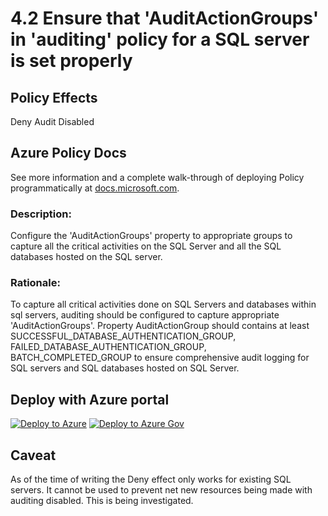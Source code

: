 # 4.2 Ensure that 'AuditActionGroups' in 'auditing' policy for a SQL server is set properly

## Policy Effects
Deny
Audit
Disabled

## Azure Policy Docs
See more information and a complete walk-through of deploying Policy programmatically at
[docs.microsoft.com](https://docs.microsoft.com/azure/governance/policy/samples/allowed-custom-images).

### Description: 
Configure the 'AuditActionGroups' property to appropriate groups to capture all the critical
activities on the SQL Server and all the SQL databases hosted on the SQL server.

### Rationale: 
To capture all critical activities done on SQL Servers and databases within sql servers,
auditing should be configured to capture appropriate 'AuditActionGroups'. Property
AuditActionGroup should contains at least SUCCESSFUL_DATABASE_AUTHENTICATION_GROUP,
FAILED_DATABASE_AUTHENTICATION_GROUP, BATCH_COMPLETED_GROUP to ensure
comprehensive audit logging for SQL servers and SQL databases hosted on SQL Server.

## Deploy with Azure portal

[![Deploy to Azure](https://azuredeploy.net/deploybutton.png)](https://portal.azure.com/?#blade/Microsoft_Azure_Policy/CreatePolicyDefinitionBlade/uri/https%3A%2F%2Fgithub.com%2Fmrajess%2FAzure-Policy-CIS%2Fblob%2Fmaster%2Fpolicies%2F4_database_services%2F4.2%2FPolicy%2Fazurepolicy.json)
[![Deploy to Azure Gov](https://docs.microsoft.com/azure/governance/policy/media/deploy/deployGovbutton.png)](https://portal.azure.us/?#blade/Microsoft_Azure_Policy/CreatePolicyDefinitionBlade/uri/https%3A%2F%2Fgithub.com%2Fmrajess%2FAzure-Policy-CIS%2Fblob%2Fmaster%2Fpolicies%2F4_database_services%2F4.2%2FPolicy%2Fazurepolicy.json)

## Caveat
As of the time of writing the Deny effect only works for existing SQL servers. It cannot be used to prevent net new resources being made with auditing disabled. This is being investigated.